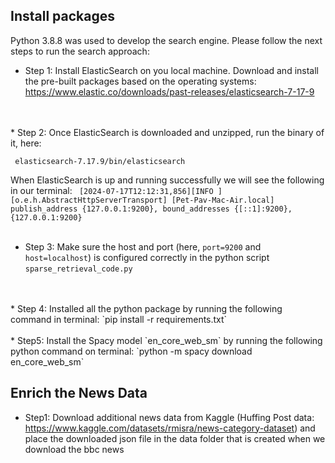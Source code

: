 ## Install packages

Python 3.8.8 was used to develop the search engine. Please follow the next steps to run the search approach:
* Step 1: Install ElasticSearch on you local machine. Download and 
install the pre-built packages based on the operating systems: https://www.elastic.co/downloads/past-releases/elasticsearch-7-17-9 
<br>
<br>
* Step 2: Once ElasticSearch is downloaded and unzipped, run the binary of it, here:

  ``` elasticsearch-7.17.9/bin/elasticsearch```

  When ElasticSearch is up and running successfully we will see the following in our terminal:
   ``` [2024-07-17T12:12:31,856][INFO ][o.e.h.AbstractHttpServerTransport] [Pet-Pav-Mac-Air.local] publish_address {127.0.0.1:9200}, bound_addresses {[::1]:9200}, {127.0.0.1:9200}```
<br>
<br>
* Step 3: Make sure the host and port (here, `port=9200` and `host=localhost`) is configured correctly in the python script `sparse_retrieval_code.py`
<br>
<br>
* Step 4: Installed all the python package by running the following command in terminal: `pip install -r requirements.txt`  
<br>
<br>
* Step5: Install the Spacy model `en_core_web_sm` by running the following python command on terminal: `python -m spacy download en_core_web_sm`


## Enrich the News Data

* Step1: Download additional news data from Kaggle (Huffing Post data: https://www.kaggle.com/datasets/rmisra/news-category-dataset) and place the downloaded json file in the 
data folder that is created when we download the bbc news